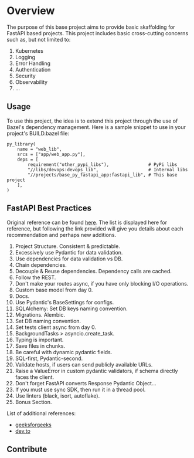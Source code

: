 # Overview

The purpose of this base project aims to provide basic skaffolding for FastAPI
based projects. This project includes basic cross-cutting concerns such as, but
not limited to:

1. Kubernetes
1. Logging
1. Error Handling
1. Authentication
1. Security
1. Observability
1. ...

## Usage

To use this project, the idea is to extend this project through the use of
Bazel's dependency management. Here is a sample snippet to use in your
project's BUILD.bazel file:

```
py_library(
    name = "web_lib",
    srcs = ["app/web_app.py"],
    deps = [
        requirement("other_pypi_libs"),               # PyPi libs
        "//libs/devops:devops_lib",                   # Internal libs
        "//projects/base_py_fastapi_app:fastapi_lib", # This base project
    ],
)
```

## FastAPI Best Practices

Original reference can be found [here](https://github.com/zhanymkanov/fastapi-best-practices).
The list is displayed here for reference, but following the link provided will
give you details about each recommendation and perhaps new additions.

1. Project Structure. Consistent & predictable.
1. Excessively use Pydantic for data validation.
1. Use dependencies for data validation vs DB.
1. Chain dependencies.
1. Decouple & Reuse dependencies. Dependency calls are cached.
1. Follow the REST.
1. Don't make your routes async, if you have only blocking I/O operations.
1. Custom base model from day 0.
1. Docs.
1. Use Pydantic's BaseSettings for configs.
1. SQLAlchemy: Set DB keys naming convention.
1. Migrations. Alembic.
1. Set DB naming convention.
1. Set tests client async from day 0.
1. BackgroundTasks > asyncio.create_task.
1. Typing is important.
1. Save files in chunks.
1. Be careful with dynamic pydantic fields.
1. SQL-first, Pydantic-second.
1. Validate hosts, if users can send publicly available URLs.
1. Raise a ValueError in custom pydantic validators, if schema directly faces the client.
1. Don't forget FastAPI converts Response Pydantic Object...
1. If you must use sync SDK, then run it in a thread pool.
1. Use linters (black, isort, autoflake).
1. Bonus Section.

List of additional references:
- [geeksforgeeks](https://www.geeksforgeeks.org/tips-for-writing-efficient-and-maintainable-code-with-fastapi/)
- [dev.to](https://dev.to/gyudoza/the-best-practice-of-handling-fastapi-schema-2g3a)

## Contribute

